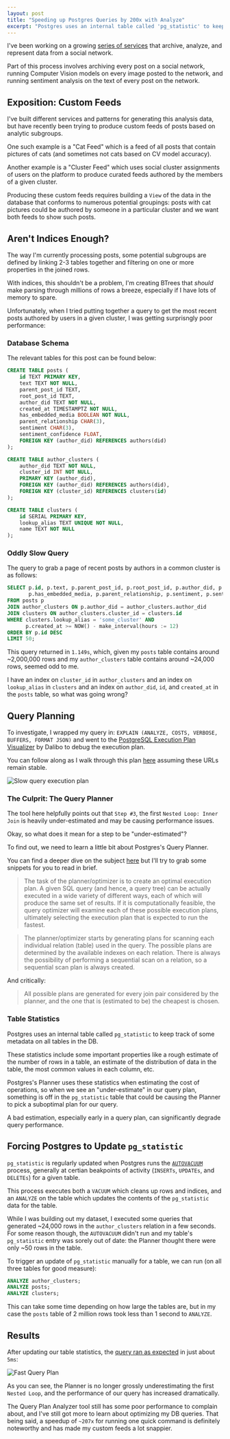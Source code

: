 ```yaml
---
layout: post
title: "Speeding up Postgres Queries by 200x with Analyze"
excerpt: "Postgres uses an internal table called 'pg_statistic' to keep track of some metadata on all tables in the DB. Postgres's Planner uses these statistics when estimating the cost of operations, which, if out of date, can cause the Planner to pick a suboptimal plan for our query. To trigger an update of 'pg_statistic' manually for a table, we can run 'ANALYZE' on it, helping the Planner estimate costs better and speeding up queries dramatically (in some cases)."
---
```


I've been working on a growing [series of services](https://github.com/ericvolp12/bsky-experiments) that archive, analyze, and represent data from a social network.

Part of this process involves archiving every post on a social network, running Computer Vision models on every image posted to the network, and running sentiment analysis on the text of every post on the network.

## Exposition: Custom Feeds

I've built different services and patterns for generating this analysis data, but have recently been trying to produce custom feeds of posts based on analytic subgroups.

One such example is a "Cat Feed" which is a feed of all posts that contain pictures of cats (and sometimes not cats based on CV model accuracy).

Another example is a "Cluster Feed" which uses social cluster assignments of users on the platform to produce curated feeds authored by the members of a given cluster.

Producing these custom feeds requires building a `View` of the data in the database that conforms to numerous potential groupings: posts with cat pictures could be authored by someone in a particular cluster and we want both feeds to show such posts.

## Aren't Indices Enough?

The way I'm currently processing posts, some potential subgroups are defined by linking 2-3 tables together and filtering on one or more properties in the joined rows.

With indices, this shouldn't be a problem, I'm creating BTrees that _should_ make parsing through millions of rows a breeze, especially if I have lots of memory to spare.

Unfortunately, when I tried putting together a query to get the most recent posts authored by users in a given cluster, I was getting surprisngly poor performance:

### Database Schema

The relevant tables for this post can be found below:

```sql
CREATE TABLE posts (
    id TEXT PRIMARY KEY,
    text TEXT NOT NULL,
    parent_post_id TEXT,
    root_post_id TEXT,
    author_did TEXT NOT NULL,
    created_at TIMESTAMPTZ NOT NULL,
    has_embedded_media BOOLEAN NOT NULL,
    parent_relationship CHAR(3),
    sentiment CHAR(3),
    sentiment_confidence FLOAT,
    FOREIGN KEY (author_did) REFERENCES authors(did)
);

CREATE TABLE author_clusters (
    author_did TEXT NOT NULL,
    cluster_id INT NOT NULL,
    PRIMARY KEY (author_did),
    FOREIGN KEY (author_did) REFERENCES authors(did),
    FOREIGN KEY (cluster_id) REFERENCES clusters(id)
);

CREATE TABLE clusters (
    id SERIAL PRIMARY KEY,
    lookup_alias TEXT UNIQUE NOT NULL,
    name TEXT NOT NULL
);
```

### Oddly Slow Query

The query to grab a page of recent posts by authors in a common cluster is as follows:

```sql
SELECT p.id, p.text, p.parent_post_id, p.root_post_id, p.author_did, p.created_at,
       p.has_embedded_media, p.parent_relationship, p.sentiment, p.sentiment_confidence
FROM posts p
JOIN author_clusters ON p.author_did = author_clusters.author_did
JOIN clusters ON author_clusters.cluster_id = clusters.id
WHERE clusters.lookup_alias = 'some_cluster' AND
      p.created_at >= NOW() - make_interval(hours := 12)
ORDER BY p.id DESC
LIMIT 50;
```

This query returned in `1.149s`, which, given my `posts` table contains around ~2,000,000 rows and my `author_clusters` table contains around ~24,000 rows, seemed odd to me.

I have an index on `cluster_id` in `author_clusters` and an index on `lookup_alias` in `clusters` and an index on `author_did`, `id`, and `created_at` in the `posts` table, so what was going wrong?

## Query Planning

To investigate, I wrapped my query in: `EXPLAIN (ANALYZE, COSTS, VERBOSE, BUFFERS, FORMAT JSON)` and went to the [PostgreSQL Execution Plan Visualizer](https://explain.dalibo.com/) by Dalibo to debug the execution plan.

You can follow along as I walk through this plan [here](https://explain.dalibo.com/plan/a638eaec8agb993f) assuming these URLs remain stable.

![Slow query execution plan](/public/images/2023-05-20/slow_plan.png)

### The Culprit: The Query Planner

The tool here helpfully points out that `Step #3`, the first `Nested Loop: Inner Join` is heavily under-estimated and may be causing performance issues.

Okay, so what does it mean for a step to be "under-estimated"?

To find out, we need to learn a little bit about Postgres's Query Planner.

You can find a deeper dive on the subject [here](https://www.postgresql.org/docs/current/planner-optimizer.html) but I'll try to grab some snippets for you to read in brief.

> The task of the planner/optimizer is to create an optimal execution plan. A given SQL query (and hence, a query tree) can be actually executed in a wide variety of different ways, each of which will produce the same set of results. If it is computationally feasible, the query optimizer will examine each of these possible execution plans, ultimately selecting the execution plan that is expected to run the fastest.

> The planner/optimizer starts by generating plans for scanning each individual relation (table) used in the query. The possible plans are determined by the available indexes on each relation. There is always the possibility of performing a sequential scan on a relation, so a sequential scan plan is always created.

And critically:

> All possible plans are generated for every join pair considered by the planner, and the one that is (estimated to be) the cheapest is chosen.

### Table Statistics

Postgres uses an internal table called `pg_statistic` to keep track of some metadata on all tables in the DB.

These statistics include some important properties like a rough estimate of the number of rows in a table, an estimate of the distribution of data in the table, the most common values in each column, etc.

Postgres's Planner uses these statistics when estimating the cost of operations, so when we see an "under-estimate" in our query plan, something is off in the `pg_statistic` table that could be causing the Planner to pick a suboptimal plan for our query.

A bad estimation, especially early in a query plan, can significantly degrade query performance.

## Forcing Postgres to Update `pg_statistic`

`pg_statistic` is regularly updated when Postgres runs the [`AUTOVACUUM`](https://www.postgresql.org/docs/current/routine-vacuuming.html#VACUUM-FOR-STATISTICS) process, generally at certian beakpoints of activity (`INSERTs`, `UPDATEs`, and `DELETEs`) for a given table.

This process executes both a `VACUUM` which cleans up rows and indices, and an `ANALYZE` on the table which updates the contents of the `pg_statistic` data for the table.

While I was building out my dataset, I executed some queries that generated ~24,000 rows in the `author_clusters` relation in a few seconds. For some reason though, the `AUTOVACUUM` didn't run and my table's `pg_statistic` entry was sorely out of date: the Planner thought there were only ~50 rows in the table.

To trigger an update of `pg_statistic` manually for a table, we can run (on all three tables for good measure):

```sql
ANALYZE author_clusters;
ANALYZE posts;
ANALYZE clusters;
```

This can take some time depending on how large the tables are, but in my case the `posts` table of 2 million rows took less than 1 second to `ANALYZE`.

## Results

After updating our table statistics, the [query ran as expected](https://explain.dalibo.com/plan/6193e322511e365c) in just about `5ms`:

![Fast Query Plan](/public/images/2023-05-20/fast_plan.png)

As you can see, the Planner is no longer grossly underestimating the first `Nested Loop`, and the performance of our query has increased dramatically.

The Query Plan Analyzer tool still has some poor performance to complain about, and I've still got more to learn about optimizing my DB queries. That being said, a speedup of `~207x` for running one quick command is definitely noteworthy and has made my custom feeds a lot snappier.

